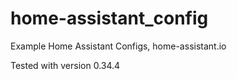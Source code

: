 # home-assistant_config
Example Home Assistant Configs, home-assistant.io


Tested with version 0.34.4
